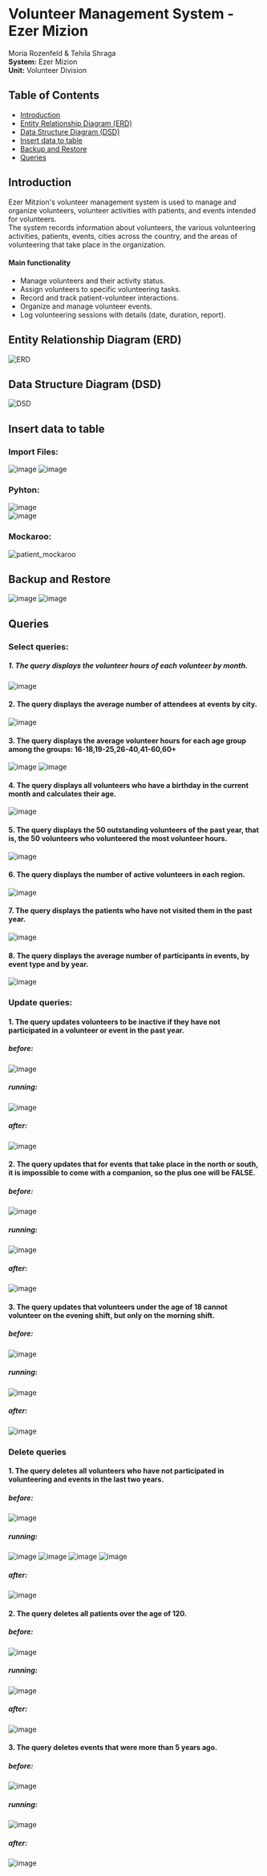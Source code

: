 # Volunteer Management System - Ezer Mizion  

Moria Rozenfeld & Tehila Shraga  
**System:** Ezer Mizion  
**Unit:** Volunteer Division  

## Table of Contents  
- [Introduction](#introduction)  
- [Entity Relationship Diagram (ERD)](#entity-relationship-diagram-erd)  
- [Data Structure Diagram (DSD)](#data-structure-diagram-dsd)
- [Insert data to table](#insert-data-to-table)
- [Backup and Restore](#Backup-and-Restore)
- [Queries](#Queries)  

## Introduction  
Ezer Mitzion's volunteer management system is used to manage and organize volunteers, volunteer activities with patients, and events intended for volunteers.  
The system records information about volunteers, the various volunteering activities, patients, events, cities across the country, and the areas of volunteering that take place in the organization.

#### Main functionality
* Manage volunteers and their activity status.  
* Assign volunteers to specific volunteering tasks.  
* Record and track patient-volunteer interactions.  
* Organize and manage volunteer events.  
* Log volunteering sessions with details (date, duration, report).  

## Entity Relationship Diagram (ERD)  
![ERD](Stage%20A/ERD.png)
## Data Structure Diagram (DSD)  
![DSD](Stage%20A/DSD.png)

## Insert data to table 
### Import Files:  
![image](https://github.com/user-attachments/assets/c62f508e-ad13-4eaa-a757-0952ed72bc88)
![image](https://github.com/user-attachments/assets/a647b170-4214-4169-b5bb-e11e75ee75d4)     

### Pyhton:  
![image](https://github.com/user-attachments/assets/6ea79551-7cfc-4262-ac53-983d3f4a37c6)  
![image](https://github.com/user-attachments/assets/4a789652-3df1-4343-ad58-5dc1175e8d5e)  

### Mockaroo:
![patient_mockaroo](Stage%20A/mockarooFiles/patient_mockaroo.png)  

## Backup and Restore  
![image](https://github.com/user-attachments/assets/92392fcb-11e0-49d6-8c3e-8ad70c355d6d)
![image](https://github.com/user-attachments/assets/f2469c7d-23c9-46a8-9bc1-c4e63720f723)


## Queries  
### Select queries:
##### 1. The query displays the volunteer hours of each volunteer by month.  
![image](https://github.com/user-attachments/assets/e6df3705-355e-4be5-aa78-bda997b9967f)   
  
#### 2. The query displays the average number of attendees at events by city.
![image](https://github.com/user-attachments/assets/58890d29-3073-4e5b-a39d-bbe9bce907f7)  
  
#### 3. The query displays the average volunteer hours for each age group among the groups: 16-18,19-25,26-40,41-60,60+
![image](https://github.com/user-attachments/assets/85a6b61c-d1dc-4022-98b2-f8d5f2a73130)
![image](https://github.com/user-attachments/assets/4f922844-e771-4023-8d57-dfc281bcc6f4)  
  
#### 4. The query displays all volunteers who have a birthday in the current month and calculates their age.
![image](https://github.com/user-attachments/assets/cff77f20-381b-4e90-9eec-81eac89a3ae1)  

#### 5. The query displays the 50 outstanding volunteers of the past year, that is, the 50 volunteers who volunteered the most volunteer hours.
![image](https://github.com/user-attachments/assets/e672c367-a4f4-4f7b-beeb-57c1cd556e05)  

#### 6. The query displays the number of active volunteers in each region.
![image](https://github.com/user-attachments/assets/f6692d91-7462-4a6f-8cb7-2cd342988c33)  

#### 7. The query displays the patients who have not visited them in the past year.
![image](https://github.com/user-attachments/assets/418c1db7-0394-466f-bc5c-24fcdc0970e1)  

#### 8. The query displays the average number of participants in events, by event type and by year.
![image](https://github.com/user-attachments/assets/b5de30c0-216e-4ba6-bb2d-272292e89c81)  
  

### Update queries:
#### 1. The query updates volunteers to be inactive if they have not participated in a volunteer or event in the past year. 
##### before:  
![image](https://github.com/user-attachments/assets/1cb18d47-76fd-4ae0-bb1a-b174115c04e1)  
##### running:  
![image](https://github.com/user-attachments/assets/2fadc990-b5c2-4acf-905e-f35e51bd3d94)  
##### after:  
![image](https://github.com/user-attachments/assets/1d55aa46-9a58-4f4a-8a49-204755d88e78)   
  

#### 2. The query updates that for events that take place in the north or south, it is impossible to come with a companion, so the plus one will be FALSE.
##### before:  
![image](https://github.com/user-attachments/assets/3206a3e1-95ea-405e-8622-6044b62931f0)  
##### running:  
![image](https://github.com/user-attachments/assets/6cee5c1d-562b-423a-ab99-6dd51c6a2faa)  
##### after:  
![image](https://github.com/user-attachments/assets/9b51a9d9-8fb2-433a-9a7f-9c855aebe6b5)  
  
#### 3. The query updates that volunteers under the age of 18 cannot volunteer on the evening shift, but only on the morning shift.
##### before:  
![image](https://github.com/user-attachments/assets/1431b391-5bc4-4ba5-b922-fafe198b0ce1)  
##### running:  
![image](https://github.com/user-attachments/assets/9841b41d-3cf4-465d-b2a8-47ea567737d0)  
##### after:  
![image](https://github.com/user-attachments/assets/941e040d-273e-4d2e-8e82-892ea182d7aa)  
  

### Delete queries
#### 1. The query deletes all volunteers who have not participated in volunteering and events in the last two years.
##### before:  
![image](https://github.com/user-attachments/assets/7c53f25e-97b5-47d2-a1ad-93da84b3fb6d)
##### running:  
![image](https://github.com/user-attachments/assets/7f7097d6-ac6f-431a-b692-4311af9cfa29)
![image](https://github.com/user-attachments/assets/14160a1e-b320-4747-8c27-ccf22777d782)
![image](https://github.com/user-attachments/assets/84e635d0-ff0d-40d5-a9c6-a715496535c6)
![image](https://github.com/user-attachments/assets/31174d4c-72f2-43ac-93cc-b5967ce24668)
##### after:  
![image](https://github.com/user-attachments/assets/1fb6e158-180d-4076-ba47-2a58018d74b2)  

#### 2. The query deletes all patients over the age of 120.
##### before: 
![image](https://github.com/user-attachments/assets/895c7bc7-6cf5-4166-a483-562685bc4ed8)
##### running:
![image](https://github.com/user-attachments/assets/41c2f990-31b3-48de-842e-5d2ab2ced2c8)
##### after:
![image](https://github.com/user-attachments/assets/c6855ede-96ca-49c6-af0d-d4dcd181dc8b)

#### 3. The query deletes events that were more than 5 years ago.
##### before:
![image](https://github.com/user-attachments/assets/99e93c6c-fa23-4a7e-b5cf-57c2fe55cf74)
##### running:
![image](https://github.com/user-attachments/assets/cabf596a-6ce5-4965-b4ed-4f0c2fd8d2b4)
##### after:
![image](https://github.com/user-attachments/assets/842f834c-b61c-48ce-a949-a11b7dda2748)
